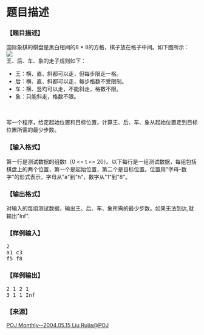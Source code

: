# 题目描述


<h3>
	【题目描述】
</h3>
<div>
	国际象棋的棋盘是黑白相间的8 * 8的方格，棋子放在格子中间。如下图所示： <br/>
<img src="http://www.poj.org/images/1657_1.jpg"/> <br/>
王、后、车、象的走子规则如下： <br/>
	<ul>
		<li>
			王：横、直、斜都可以走，但每步限走一格。 <br/>
		</li>
		<li>
			后：横、直、斜都可以走，每步格数不受限制。 <br/>
		</li>
		<li>
			车：横、竖均可以走，不能斜走，格数不限。 <br/>
		</li>
		<li>
			象：只能斜走，格数不限。
		</li>
	</ul>
<br/>
<br/>
写一个程序，给定起始位置和目标位置，计算王、后、车、象从起始位置走到目标位置所需的最少步数。 <br/>
</div>
<h3>
	【输入格式】
</h3>
<div>
	第一行是测试数据的组数t（0 &lt;= t &lt;= 20）。以下每行是一组测试数据，每组包括棋盘上的两个位置，第一个是起始位置，第二个是目标位置。位置用&#34;字母-数字&#34;的形式表示，字母从&#34;a&#34;到&#34;h&#34;，数字从&#34;1&#34;到&#34;8&#34;。 <br/>
</div>
<h3>
	【输出格式】
</h3>
<div>
	对输入的每组测试数据，输出王、后、车、象所需的最少步数。如果无法到达,就输出&#34;Inf&#34;.
</div>
<h3>
	【样例输入】
</h3>
<pre class="sio">2
a1 c3
f5 f8</pre>
<h3>
	【样例输出】
</h3>
<pre class="sio">2 1 2 1
3 1 1 Inf</pre>
<h3>
</h3>
<h3>
	【来源】
</h3>
<div>
	<a href="searchproblem?field=source&amp;key=POJ+Monthly--2004.05.15+Liu+Rujia%40POJ">POJ Monthly--2004.05.15 Liu Rujia@POJ</a> 
</div>
